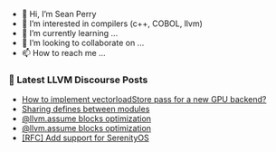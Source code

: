 - 👋 Hi, I’m Sean Perry
- 👀 I’m interested in compilers (c++, COBOL, llvm)
- 🌱 I’m currently learning ...
- 💞️ I’m looking to collaborate on ...
- 📫 How to reach me ...

<!---
s66perry/s66perry is a ✨ special ✨ repository because its `README.md` (this file) appears on your GitHub profile.
You can click the Preview link to take a look at your changes.
--->
### 📕 Latest LLVM Discourse Posts

<!-- DISCOURSE-LLVM:START -->
- [How to implement vectorloadStore pass for a new GPU backend?](https://discourse.llvm.org/t/how-to-implement-vectorloadstore-pass-for-a-new-gpu-backend/71642#post_1)
- [Sharing defines between modules](https://discourse.llvm.org/t/sharing-defines-between-modules/71577#post_5)
- [@llvm.assume blocks optimization](https://discourse.llvm.org/t/llvm-assume-blocks-optimization/71609#post_8)
- [@llvm.assume blocks optimization](https://discourse.llvm.org/t/llvm-assume-blocks-optimization/71609#post_7)
- [[RFC] Add support for SerenityOS](https://discourse.llvm.org/t/rfc-add-support-for-serenityos/71641#post_1)
<!-- DISCOURSE-LLVM:END -->
